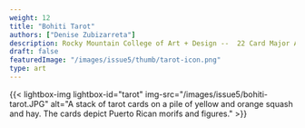 ```yaml
---
weight: 12
title: "Bohiti Tarot"
authors: ["Denise Zubizarreta"]
description: Rocky Mountain College of Art + Design --  22 Card Major Arcana Deck - Focused on the Taíno and Puerto Rican figures throughout history.
draft: false
featuredImage: "/images/issue5/thumb/tarot-icon.png"
type: art
---
```


{{< lightbox-img lightbox-id="tarot" img-src="/images/issue5/bohiti-tarot.JPG" alt="A stack of tarot cards on a pile of yellow and orange squash and hay. The cards depict Puerto Rican morifs and figures." >}}